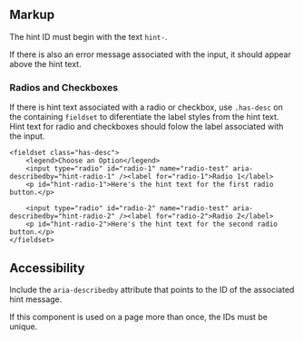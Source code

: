 ## Markup
The hint ID must begin with the text `hint-`.

If there is also an error message associated with the input, it should appear above the hint text.

### Radios and Checkboxes
If there is hint text associated with a radio or checkbox, use `.has-desc` on the containing `fieldset` to diferentiate the label styles from the hint text. Hint text for radio and checkboxes should folow the label associated with the input.
```
<fieldset class="has-desc">
    <legend>Choose an Option</legend>
    <input type="radio" id="radio-1" name="radio-test" aria-describedby="hint-radio-1" /><label for="radio-1">Radio 1</label>
	<p id="hint-radio-1">Here's the hint text for the first radio button.</p>

    <input type="radio" id="radio-2" name="radio-test" aria-describedby="hint-radio-2" /><label for="radio-2">Radio 2</label>
    <p id="hint-radio-2">Here's the hint text for the second radio button.</p>
</fieldset>
```

## Accessibility
Include the `aria-describedby` attribute that points to the ID of the associated hint message.

If this component is used on a page more than once, the IDs must be unique.

